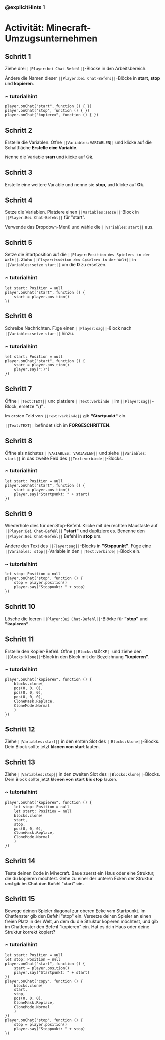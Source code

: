  ### @explicitHints 1
 
 # Activität: Minecraft-Umzugsunternehmen

## Schritt 1
Ziehe drei ``||Player:bei Chat-Befehl||``-Blöcke in den Arbeitsbereich.

Ändere die Namen dieser ``||Player:bei Chat-Befehl||``-Blöcke in **start**, **stop** und **kopieren**.

### ~ tutorialhint
```blocks
player.onChat("start", function () { })
player.onChat("stop", function () { })
player.onChat("kopieren", function () { })
```

## Schritt 2
Erstelle die Variablen. Öffne ``||Variables:VARIABLEN||`` und klicke auf die Schaltfläche **Erstelle eine Variable**.

Nenne die Variable **start** und klicke auf **Ok**.

## Schritt 3
Erstelle eine weitere Variable und nenne sie **stop**, und klicke auf **Ok**.

## Schritt 4
Setze die Variablen. Platziere einen ``||Variables:setze||``-Block in ``||Player:Bei Chat-Befehl||`` für "start".

Verwende das Dropdown-Menü und wähle die ``||Variables:start||`` aus.

## Schritt 5
Setze die Startposition auf die ``||Player:Position des Spielers in der Welt||``. Ziehe ``||Player:Position des Spielers in der Welt||`` in ``||Variables:setze start||`` um die **0** zu ersetzen.

### ~ tutorialhint
```blocks
let start: Position = null
player.onChat("start", function () {
    start = player.position()
})
```
## Schritt 6
Schreibe Nachrichten. Füge einen ``||Player:sag||``-Block nach ``||Variables:setze start||`` hinzu.

### ~ tutorialhint
```blocks
let start: Position = null
player.onChat("start", function () {
    start = player.position()
    player.say(":)")
})
```

## Schritt 7
Öffne ``||Text:TEXT||`` und platziere ``||Text:verbinde||`` im ``||Player:sag||``-Block, ersetze **":)"**.

Im ersten Feld von ``||Text:verbinde||`` gib **"Startpunkt"** ein.

``||Text:TEXT||`` befindet sich im **FORGESCHRITTEN**.

## Schritt 8
Öffne als nächstes ``||VARIABLES: VARIABLEN||`` und ziehe ``||Variables: start||`` in das zweite Feld des ``||Text:verbinde||``-Blocks.

### ~ tutorialhint
```blocks
let start: Position = null
player.onChat("start", function () {
    start = player.position()
    player.say("Startpunkt: " + start)
})

```

## Schritt 9
Wiederhole dies für den Stop-Befehl. Klicke mit der rechten Maustaste auf ``||Player:Bei Chat-Befehl||`` **"start"** und dupliziere es. Benenne den ``||Player:Bei Chat-Befehl||`` Befehl in **stop** um.

Ändere den Text des ``||Player:sag||``-Blocks in **"Stoppunkt"**. Füge eine ``||Variables: stop||``-Variable in den ``||Text:verbinde||``-Block ein.

### ~ tutorialhint
``` blocks
let stop: Position = null
player.onChat("stop", function () {
    stop = player.position()
    player.say("Stoppunkt: " + stop)
})
```

## Schritt 10
Lösche die leeren ``||Player:Bei Chat-Befehl||``-Blöcke für **"stop"** und **"kopieren"**.

## Schritt 11
Erstelle den Kopier-Befehl. Öffne ``||Blocks:BLÖCKE||`` und ziehe den ``||Blocks:klone||``-Block in den Block mit der Bezeichnung **"kopieren"**.

### ~ tutorialhint
``` blocks
player.onChat("kopieren", function () {
    blocks.clone(
    pos(0, 0, 0),
    pos(0, 0, 0),
    pos(0, 0, 0),
    CloneMask.Replace,
    CloneMode.Normal
    )
})
```

## Schritt 12
Ziehe ``||Variables:start||`` in den ersten Slot des ``||Blocks:klone||``-Blocks. Dein Block sollte jetzt **klonen von start** lauten.

## Schritt 13
Ziehe ``||Variables:stop||`` in den zweiten Slot des ``||Blocks:klone||``-Blocks. Dein Block sollte jetzt **klonen von start bis stop** lauten.

### ~ tutorialhint
```blocks
player.onChat("kopieren", function () {
    let stop: Position = null
    let start: Position = null
    blocks.clone(
    start,
    stop,
    pos(0, 0, 0),
    CloneMask.Replace,
    CloneMode.Normal
    )
})
```

## Schritt 14
Teste deinen Code in Minecraft. Baue zuerst ein Haus oder eine Struktur, die du kopieren möchtest. Gehe zu einer der unteren Ecken der Struktur und gib im Chat den Befehl "start" ein.

## Schritt 15
Bewege deinen Spieler diagonal zur oberen Ecke vom Startpunkt. Im Chatfenster gib den Befehl "stop" ein.
Versetze deinen Spieler an einen freien Platz in der Welt, an dem du die Struktur kopieren möchtest, und gib im Chatfenster den Befehl "kopieren" ein.
Hat es dein Haus oder deine Struktur korrekt kopiert?

### ~ tutorialhint
``` blocks
let start: Position = null
let stop: Position = null
player.onChat("start", function () {
    start = player.position()
    player.say("Startpunkt: " + start)
})
player.onChat("copy", function () {
    blocks.clone(
    start,
    stop,
    pos(0, 0, 0),
    CloneMask.Replace,
    CloneMode.Normal
    )
})
player.onChat("stop", function () {
    stop = player.position()
    player.say("Stoppunkt: " + stop)
})
```

